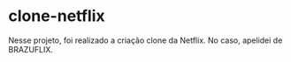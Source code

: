 # clone-netflix
Nesse projeto, foi realizado a criação clone da Netflix. No caso, apelidei de BRAZUFLIX.
